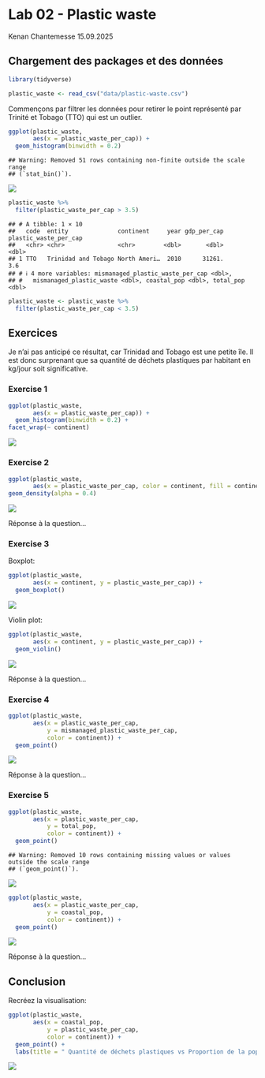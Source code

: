Lab 02 - Plastic waste
================
Kenan Chantemesse
15.09.2025

## Chargement des packages et des données

``` r
library(tidyverse) 
```

``` r
plastic_waste <- read_csv("data/plastic-waste.csv")
```

Commençons par filtrer les données pour retirer le point représenté par
Trinité et Tobago (TTO) qui est un outlier.

``` r
ggplot(plastic_waste, 
       aes(x = plastic_waste_per_cap)) +
  geom_histogram(binwidth = 0.2)
```

    ## Warning: Removed 51 rows containing non-finite outside the scale range
    ## (`stat_bin()`).

![](lab-02_files/figure-gfm/filter-data-1.png)<!-- -->

``` r
plastic_waste %>%
  filter(plastic_waste_per_cap > 3.5)
```

    ## # A tibble: 1 × 10
    ##   code  entity              continent     year gdp_per_cap plastic_waste_per_cap
    ##   <chr> <chr>               <chr>        <dbl>       <dbl>                 <dbl>
    ## 1 TTO   Trinidad and Tobago North Ameri…  2010      31261.                   3.6
    ## # ℹ 4 more variables: mismanaged_plastic_waste_per_cap <dbl>,
    ## #   mismanaged_plastic_waste <dbl>, coastal_pop <dbl>, total_pop <dbl>

``` r
plastic_waste <- plastic_waste %>%
  filter(plastic_waste_per_cap < 3.5)
```

## Exercices

Je n’ai pas anticipé ce résultat, car Trinidad and Tobago est une petite
île. Il est donc surprenant que sa quantité de déchets plastiques par
habitant en kg/jour soit significative.

### Exercise 1

``` r
ggplot(plastic_waste,
       aes(x = plastic_waste_per_cap)) +
  geom_histogram(binwidth = 0.2) +
facet_wrap(~ continent)
```

![](lab-02_files/figure-gfm/plastic-waste-continent-1.png)<!-- -->

### Exercise 2

``` r
ggplot(plastic_waste,
       aes(x = plastic_waste_per_cap, color = continent, fill = continent)) +
geom_density(alpha = 0.4)
```

![](lab-02_files/figure-gfm/plastic-waste-density-1.png)<!-- -->

Réponse à la question…

### Exercise 3

Boxplot:

``` r
ggplot(plastic_waste,
       aes(x = continent, y = plastic_waste_per_cap)) +
  geom_boxplot()
```

![](lab-02_files/figure-gfm/plastic-waste-boxplot-1.png)<!-- -->

Violin plot:

``` r
ggplot(plastic_waste,
       aes(x = continent, y = plastic_waste_per_cap)) +
  geom_violin()
```

![](lab-02_files/figure-gfm/plastic-waste-violin-1.png)<!-- -->

Réponse à la question…

### Exercise 4

``` r
ggplot(plastic_waste, 
       aes(x = plastic_waste_per_cap, 
           y = mismanaged_plastic_waste_per_cap,
           color = continent)) +
  geom_point()
```

![](lab-02_files/figure-gfm/plastic-waste-mismanaged-1.png)<!-- -->

Réponse à la question…

### Exercise 5

``` r
ggplot(plastic_waste, 
       aes(x = plastic_waste_per_cap, 
           y = total_pop,
           color = continent)) +
  geom_point()
```

    ## Warning: Removed 10 rows containing missing values or values outside the scale range
    ## (`geom_point()`).

![](lab-02_files/figure-gfm/plastic-waste-population-total-1.png)<!-- -->

``` r
ggplot(plastic_waste, 
       aes(x = plastic_waste_per_cap, 
           y = coastal_pop,
           color = continent)) +
  geom_point()
```

![](lab-02_files/figure-gfm/plastic-waste-population-coastal-1.png)<!-- -->

Réponse à la question…

## Conclusion

Recréez la visualisation:

``` r
ggplot(plastic_waste, 
       aes(x = coastal_pop, 
           y = plastic_waste_per_cap,
           color = continent)) +
  geom_point() +
  labs(title = " Quantité de déchets plastiques vs Proportion de la population côtière ", subtitle = " Selon le continent ", x = "Proportion de la population côtière (Coastal / total population)", y = "Nombre de déchets plastiques par habitant" )
```

![](lab-02_files/figure-gfm/recreate-viz-1.png)<!-- -->
